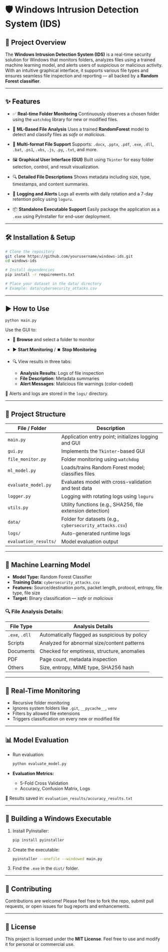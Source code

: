 
# 🛡️ Windows Intrusion Detection System (IDS)

## 📌 Project Overview

The **Windows Intrusion Detection System (IDS)** is a real-time security solution for Windows that monitors folders, analyzes files using a trained machine learning model, and alerts users of suspicious or malicious activity. With an intuitive graphical interface, it supports various file types and ensures seamless file inspection and reporting — all backed by a **Random Forest classifier**.

---

## ✨ Features

* ✅ **Real-time Folder Monitoring**
  Continuously observes a chosen folder using the `watchdog` library for new or modified files.

* 🧠 **ML-Based File Analysis**
  Uses a trained **RandomForest** model to detect and classify files as *safe* or *malicious*.

* 📄 **Multi-format File Support**
  Supports: `.docx`, `.pptx`, `.pdf`, `.exe`, `.dll`, `.bat`, `.ps1`, `.vbs`, `.js`, `.py`, `.txt`, and more.

* 🖼️ **Graphical User Interface (GUI)**
  Built using `Tkinter` for easy folder selection, control, and result visualization.

* 🔍 **Detailed File Descriptions**
  Shows metadata including size, type, timestamps, and content summaries.

* 🧾 **Logging and Alerts**
  Logs all events with daily rotation and a 7-day retention policy using `loguru`.

* 📦 **Standalone Executable Support**
  Easily package the application as a `.exe` using PyInstaller for end-user deployment.

---

## 🛠️ Installation & Setup

```bash
# Clone the repository
git clone https://github.com/yourusername/windows-ids.git
cd windows-ids

# Install dependencies
pip install -r requirements.txt

# Place your dataset in the data/ directory
# Example: data/cybersecurity_attacks.csv
```

---

## ▶️ How to Use

```bash
python main.py
```

Use the GUI to:

* 📁 **Browse** and select a folder to monitor
* ▶️ **Start Monitoring** / ⏹️ **Stop Monitoring**
* 🔍 View results in three tabs:

  * **Analysis Results**: Logs of file inspection
  * **File Description**: Metadata summaries
  * **Alert Messages**: Malicious file warnings (color-coded)

🔔 Alerts and logs are stored in the `logs/` directory.

---

## 📂 Project Structure

| File / Folder         | Description                                                |
| --------------------- | ---------------------------------------------------------- |
| `main.py`             | Application entry point; initializes logging and GUI       |
| `gui.py`              | Implements the `Tkinter`-based GUI                         |
| `file_monitor.py`     | Folder monitoring using `watchdog`                         |
| `ml_model.py`         | Loads/trains Random Forest model; classifies files         |
| `evaluate_model.py`   | Evaluates model with cross-validation and test data        |
| `logger.py`           | Logging with rotating logs using `loguru`                  |
| `utils.py`            | Utility functions (e.g., SHA256, file extension detection) |
| `data/`               | Folder for datasets (e.g., `cybersecurity_attacks.csv`)    |
| `logs/`               | Auto-generated runtime logs                                |
| `evaluation_results/` | Model evaluation output                                    |

---

## 🧠 Machine Learning Model

* **Model Type:** Random Forest Classifier
* **Training Data:** `cybersecurity_attacks.csv`
* **Features:** Source/destination ports, packet length, protocol, entropy, file type, file size
* **Target:** Binary classification — *safe* or *malicious*

### 🔍 File Analysis Details:

| File Type      | Analysis Details                              |
| -------------- | --------------------------------------------- |
| `.exe`, `.dll` | Automatically flagged as suspicious by policy |
| Scripts        | Analyzed for abnormal size/content patterns   |
| Documents      | Checked for emptiness, structure, anomalies   |
| PDF            | Page count, metadata inspection               |
| Others         | Size, entropy, MIME type, SHA256 hash         |

---

## 🔁 Real-Time Monitoring

* Recursive folder monitoring
* Ignores system folders like `.git`, `__pycache__`, `venv`
* Filters by allowed file extensions
* Triggers classification on every new or modified file

---

## 📊 Model Evaluation

* Run evaluation:

  ```bash
  python evaluate_model.py
  ```
* **Evaluation Metrics:**

  * 5-Fold Cross Validation
  * Accuracy, Confusion Matrix, Logs

📁 Results saved in: `evaluation_results/accuracy_results.txt`

---

## 🧱 Building a Windows Executable

1. Install PyInstaller:

   ```bash
   pip install pyinstaller
   ```

2. Create the executable:

   ```bash
   pyinstaller --onefile --windowed main.py
   ```

3. Find the `.exe` in the `dist/` folder.

---

## 🤝 Contributing

Contributions are welcome!
Please feel free to fork the repo, submit pull requests, or open issues for bug reports and enhancements.

---

## 📄 License

This project is licensed under the **MIT License**.
Feel free to use and modify it for personal or commercial use.


